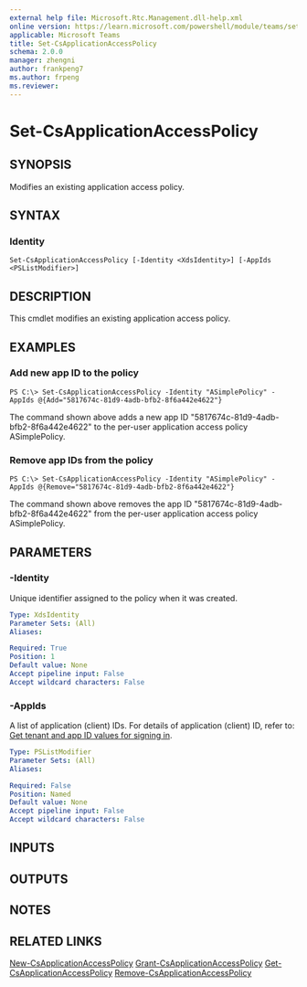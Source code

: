 ```yaml
---
external help file: Microsoft.Rtc.Management.dll-help.xml
online version: https://learn.microsoft.com/powershell/module/teams/set-csapplicationaccesspolicy
applicable: Microsoft Teams
title: Set-CsApplicationAccessPolicy
schema: 2.0.0
manager: zhengni
author: frankpeng7
ms.author: frpeng
ms.reviewer:
---
```


# Set-CsApplicationAccessPolicy

## SYNOPSIS

Modifies an existing application access policy.

## SYNTAX

### Identity

```
Set-CsApplicationAccessPolicy [-Identity <XdsIdentity>] [-AppIds <PSListModifier>]
```

## DESCRIPTION

This cmdlet modifies an existing application access policy.

## EXAMPLES

### Add new app ID to the policy

```
PS C:\> Set-CsApplicationAccessPolicy -Identity "ASimplePolicy" -AppIds @{Add="5817674c-81d9-4adb-bfb2-8f6a442e4622"}
```

The command shown above adds a new app ID "5817674c-81d9-4adb-bfb2-8f6a442e4622" to the per-user application access policy ASimplePolicy.

### Remove app IDs from the policy

```
PS C:\> Set-CsApplicationAccessPolicy -Identity "ASimplePolicy" -AppIds @{Remove="5817674c-81d9-4adb-bfb2-8f6a442e4622"}
```

The command shown above removes the app ID "5817674c-81d9-4adb-bfb2-8f6a442e4622" from the per-user application access policy ASimplePolicy.

## PARAMETERS

### -Identity

Unique identifier assigned to the policy when it was created.

```yaml
Type: XdsIdentity
Parameter Sets: (All)
Aliases: 

Required: True
Position: 1
Default value: None
Accept pipeline input: False
Accept wildcard characters: False
```

### -AppIds

A list of application (client) IDs. For details of application (client) ID, refer to: [Get tenant and app ID values for signing in](https://learn.microsoft.com/azure/active-directory/develop/howto-create-service-principal-portal#get-tenant-and-app-id-values-for-signing-in).

```yaml
Type: PSListModifier
Parameter Sets: (All)
Aliases:

Required: False
Position: Named
Default value: None
Accept pipeline input: False
Accept wildcard characters: False
```

## INPUTS

## OUTPUTS

## NOTES

## RELATED LINKS

[New-CsApplicationAccessPolicy](New-CsApplicationAccessPolicy.md)
[Grant-CsApplicationAccessPolicy](Grant-CsApplicationAccessPolicy.md)
[Get-CsApplicationAccessPolicy](Get-CsApplicationAccessPolicy.md)
[Remove-CsApplicationAccessPolicy](Remove-CsApplicationAccessPolicy.md)
